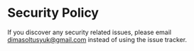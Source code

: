 # Security Policy

If you discover any security related issues, please email dimasoltusyuk@gmail.com instead of using the issue tracker.
